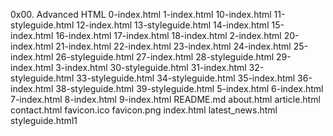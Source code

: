 0x00. Advanced HTML
0-index.html
1-index.html
10-index.html
11-styleguide.html
12-index.html
13-styleguide.html
14-index.html
15-index.html
16-index.html
17-index.html
18-index.html
2-index.html
20-index.html
21-index.html
22-index.html
23-index.html
24-index.html
25-index.html
26-styleguide.html
27-index.html
28-styleguide.html
29-index.html
3-index.html
30-styleguide.html
31-index.html
32-styleguide.html
33-styleguide.html
34-styleguide.html
35-index.html
36-index.html
38-styleguide.html
39-styleguide.html
5-index.html
6-index.html
7-index.html
8-index.html
9-index.html
README.md
about.html
article.html
contact.html
favicon.ico
favicon.png
index.html
latest_news.html
styleguide.html1
